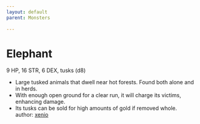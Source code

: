 ```yaml
---
layout: default
parent: Monsters
  
---
```

# Elephant
9 HP, 16 STR, 6 DEX, tusks (d8)  
- Large tusked animals that dwell near hot forests.   Found both alone and in herds.  
- With enough open ground for a clear run, it will charge its victims, enhancing damage.  
- Its tusks can be sold for high amounts of gold if removed whole.  
author: [xenio](https://xenioinabottle.blogspot.com)
